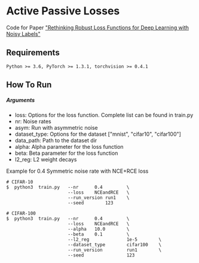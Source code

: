 # Active Passive Losses
Code for Paper ["Rethinking Robust Loss Functions for Deep Learning with Noisy Labels"]()

## Requirements
```console
Python >= 3.6, PyTorch >= 1.3.1, torchvision >= 0.4.1
```

## How To Run
##### Arguments

* loss: Options for the loss function. Complete list can be found in train.py
* nr: Noise rates
* asym: Run with asymmetric noise
* dataset_type: Options for the dataset ["mnist", "cifar10", "cifar100"]
* data_path: Path to the dataset dir
* alpha: Alpha parameter for the loss function
* beta: Beta parameter for the loss function
* l2_reg: L2 weight decays

Example for 0.4 Symmetric noise rate with NCE+RCE loss
```console
# CIFAR-10
$  python3  train.py   --nr      0.4         \
                       --loss    NCEandRCE   \
                       --run_version run1    \
                       --seed        123

# CIFAR-100
$  python3  train.py   --nr      0.4         \
                       --loss    NCEandRCE   \
                       --alpha   10.0        \
                       --beta    0.1         \
                       --l2_reg              1e-5        \
                       --dataset_type        cifar100    \
                       --run_version         run1        \
                       --seed                123

```
